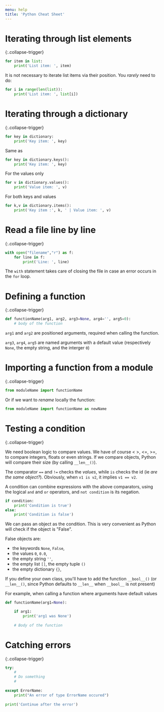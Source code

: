 ```yaml
---
menu: help
title: 'Python Cheat Sheet'
---
```




# Iterating through list elements
{:.collapse-trigger}

```python
for item in list:
	print('List item: ', item)
```
		
It is not necessary to iterate list items via their position.
You _rarely_ need to do:

```python
for i in range(len(list)):
	print('List item: ', list[i])
```
		
# Iterating through a dictionary
{:.collapse-trigger}

```python
for key in dictionary:
	print('Key item: ', key)
```

Same as

```python
for key in dictionary.keys():
	print('Key item: ', key)
```

For the values only

```python
for v in dictionary.values():
	print('Value item: ', v)
```

For both keys and values

```python
for k,v in dictionary.items():
	print('Key item :', k, ' | Value item: ', v)
```

# Read a file line by line
{:.collapse-trigger}

```python
with open("filename","r") as f:
	for line in f:
		print('Line: ', line)
```

The `with` statement takes care of closing the file in case an error occurs in the `for` loop.

# Defining a function 
{:.collapse-trigger}

```python
def functionName(arg1, arg2, arg3=None, arg4='', arg5=0):
	# body of the function
```

`arg1` and `arg2` are positioned arguments, required when calling the function.

`arg3`, `arg4`, `arg5` are named arguments with a default value (respectively `None`, the empty string, and the interger `0`)

# Importing a function from a module
{:.collapse-trigger}

```python
from moduleName import functionName
```

Or if we want to _rename_ locally the function:

```python
from moduleName import functionName as newName
```

# Testing a condition
{:.collapse-trigger}

We need boolean logic to compare values. We have of course < >, <=, >=, to compare integers, floats or even strings.
If we compare objects, Python will compare their size (by calling `__len__()`).

The comparator `==` and `!=` checks the _values_, while `is` checks
the id (ie _are the same object?_). Obviously, when `v1 is v2`, it
implies `v1 == v2`.

A condition can combine expressions with the above comparators, using
the logical `and` and `or` operators, and `not condition` is its
negation.


```python
if condition:
	print('Condition is true')
else:
	print('Condition is false')
```

We can pass an object as the condition. This is very convenient as Python will check if the object is "False".

False objects are:

* the keywords `None`, `False`,
* the values `0`, `0.0`,
* the empty string `''`,
* the empty list `[]`, the empty tuple `()`
* the empty dictionary `{}`, 

If you define your own class, you'll have to add the function
`__bool__()` (or `__len__()`, since Python defaults to `__len__` when
`__bool__` is not present)

For example, when calling a function where arguments have default values

```python
def functionName(arg1=None):

	if arg1:
		print('arg1 was None')
		
	# Body of the function
```
	  
# Catching errors
{:.collapse-trigger}

```python
try:
	#
	# Do something
	#
	
except ErrorName:
	print("An error of type ErrorName occured")
	
print('Continue after the error')
```
